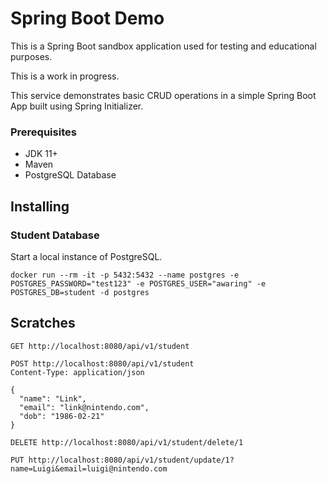 # Spring Boot Demo

This is a Spring Boot sandbox application used for testing and educational purposes.

This is a work in progress.

This service demonstrates basic CRUD operations in a
simple Spring Boot App built using Spring Initializer.

### Prerequisites

- JDK 11+
- Maven
- PostgreSQL Database

## Installing

### Student Database

Start a local instance of PostgreSQL.

```
docker run --rm -it -p 5432:5432 --name postgres -e POSTGRES_PASSWORD="test123" -e POSTGRES_USER="awaring" -e POSTGRES_DB=student -d postgres
```

## Scratches

```
GET http://localhost:8080/api/v1/student
```

```
POST http://localhost:8080/api/v1/student
Content-Type: application/json

{
  "name": "Link",
  "email": "link@nintendo.com",
  "dob": "1986-02-21"
}
```

```
DELETE http://localhost:8080/api/v1/student/delete/1
```

```
PUT http://localhost:8080/api/v1/student/update/1?name=Luigi&email=luigi@nintendo.com
```

